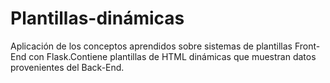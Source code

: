 # Plantillas-dinámicas
Aplicación de los conceptos aprendidos sobre sistemas de plantillas Front-End con Flask.Contiene plantillas de HTML dinámicas que muestran datos provenientes del Back-End. 
